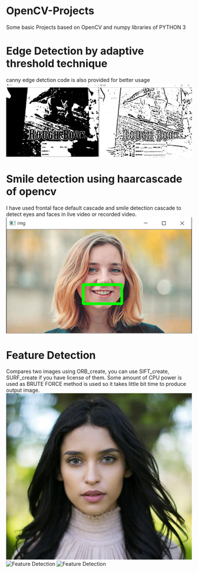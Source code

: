 # OpenCV-Projects
Some basic Projects based on OpenCV and numpy libraries of PYTHON 3
# Edge Detection by adaptive threshold technique
canny edge detction code is also provided for better usage
![Edge Detection](canny.PNG)

# Smile detection using haarcascade of opencv
I have used frontal face default cascade and smile detection cascade to detect eyes and faces in live video or recorded video.
![Smile Detection](smile.PNG)

# Feature Detection
Compares two images using ORB_create, you can use SIFT_create, SURF_create if you have license of them. Some amount of CPU power is used as BRUTE FORCE method is used so it takes little bit time to produce output image.
![Feature Detection](12.jpg)  ![Feature Detection](11.jpg)
![Feature Detection](output.jpg)
